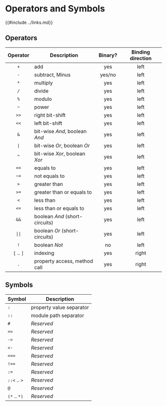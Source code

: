 Operators and Symbols
====================

{{#include ../links.md}}


Operators
---------

|     Operator      | Description                    | Binary? | Binding direction |
| :---------------: | ------------------------------ | :-----: | :---------------: |
|        `+`        | add                            |   yes   |       left        |
|        `-`        | subtract, Minus                | yes/no  |       left        |
|        `*`        | multiply                       |   yes   |       left        |
|        `/`        | divide                         |   yes   |       left        |
|        `%`        | modulo                         |   yes   |       left        |
|        `~`        | power                          |   yes   |       left        |
|       `>>`        | right bit-shift                |   yes   |       left        |
|       `<<`        | left bit-shift                 |   yes   |       left        |
|        `&`        | bit-wise _And_, boolean _And_  |   yes   |       left        |
|  <code>\|</code>  | bit-wise _Or_, boolean _Or_    |   yes   |       left        |
|        `^`        | bit-wise _Xor_, boolean _Xor_  |   yes   |       left        |
|       `==`        | equals to                      |   yes   |       left        |
|       `~=`        | not equals to                  |   yes   |       left        |
|        `>`        | greater than                   |   yes   |       left        |
|       `>=`        | greater than or equals to      |   yes   |       left        |
|        `<`        | less than                      |   yes   |       left        |
|       `<=`        | less than or equals to         |   yes   |       left        |
|       `&&`        | boolean _And_ (short-circuits) |   yes   |       left        |
| <code>\|\|</code> | boolean _Or_ (short-circuits)  |   yes   |       left        |
|        `!`        | boolean _Not_                  |   no    |       left        |
|    `[` .. `]`     | indexing                       |   yes   |       right       |
|        `.`        | property access, method call   |   yes   |       right       |


Symbols
-------

| Symbol       | Description              |
| ------------ | ------------------------ |
| `:`          | property value separator |
| `::`         | module path separator    |
| `#`          | _Reserved_               |
| `=>`         | _Reserved_               |
| `->`         | _Reserved_               |
| `<-`         | _Reserved_               |
| `===`        | _Reserved_               |
| `!==`        | _Reserved_               |
| `:=`         | _Reserved_               |
| `::<` .. `>` | _Reserved_               |
| `@`          | _Reserved_               |
| `(*` .. `*)` | _Reserved_               |
